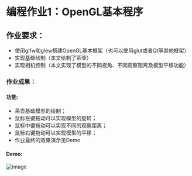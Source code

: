# 编程作业1：OpenGL基本程序

## 作业要求：
- 使用glfw和glew搭建OpenGL基本框架（也可以使用glut或者Qt等其他框架）
- 实现基础绘制（本文绘制了茶壶）
- 实现相机控制（本文实现了模型的不同视角、不同观察距离及模型平移功能）

### 作业成果：
#### 功能:
- 茶壶基础模型的绘制；
- 鼠标左键拖动可以实现模型的旋转；
- 鼠标中键拖动可以实现不同的观察距离；
- 鼠标右键拖动可以实现模型的平移；
- 作业最终的效果演示见Demo
#### Demo:
![image](https://github.com/LaterBetterThanNever/OpenGL_Homework/blob/master/Project01/GIF.gif)
